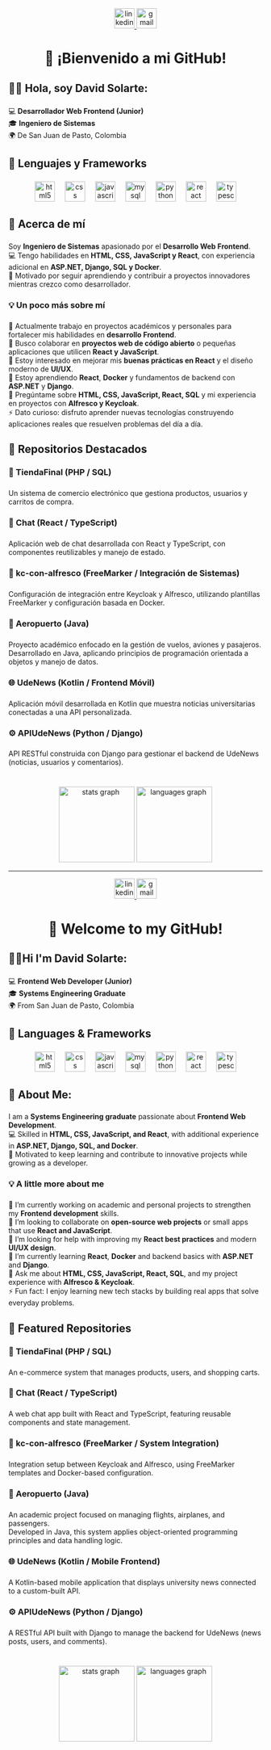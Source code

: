 <div align="center">
  <a href="https://linkedin.com/in/david-esteban-solarte-eraso-9b7349276" target="_blank">
    <img src="https://img.shields.io/static/v1?message=LinkedIn&logo=linkedin&label=&color=0077B5&logoColor=white&labelColor=&style=for-the-badge" height="40" alt="linkedin logo"  />
  </a>
  <a href="mailto:dsolarte2800@gmail.com" target="_blank">
    <img src="https://img.shields.io/static/v1?message=dsolarte2809@gmail.com&logo=gmail&label=&color=D14836&logoColor=white&labelColor=&style=for-the-badge" height="40" alt="gmail logo"  />
  </a>
</div>

###

<h1 align="center">👋 ¡Bienvenido a mi GitHub!</h1>

###

<h2 align="left">🙋‍♂️ Hola, soy David Solarte:</h2>

###

<p align="left">💻 <b>Desarrollador Web Frontend (Junior)</b>  <br>🎓 <b>Ingeniero de Sistemas</b>  <br>🌍 De San Juan de Pasto, Colombia</p>

###

<h2 align="left">🧠 Lenguajes y Frameworks</h2>

###

<div align="center">
  <img src="https://cdn.jsdelivr.net/gh/devicons/devicon/icons/html5/html5-original.svg" height="40" alt="html5 logo"  />
  <img width="12" />
  <img src="https://cdn.jsdelivr.net/gh/devicons/devicon/icons/css3/css3-original.svg" height="40" alt="css logo"  />
  <img width="12" />
  <img src="https://cdn.jsdelivr.net/gh/devicons/devicon/icons/javascript/javascript-original.svg" height="40" alt="javascript logo"  />
  <img width="12" />
  <img src="https://cdn.jsdelivr.net/gh/devicons/devicon/icons/mysql/mysql-original.svg" height="40" alt="mysql logo"  />
  <img width="12" />
  <img src="https://cdn.jsdelivr.net/gh/devicons/devicon/icons/python/python-original.svg" height="40" alt="python logo"  />
  <img width="12" />
  <img src="https://cdn.jsdelivr.net/gh/devicons/devicon/icons/react/react-original.svg" height="40" alt="react logo"  />
  <img width="12" />
  <img src="https://cdn.jsdelivr.net/gh/devicons/devicon/icons/typescript/typescript-original.svg" height="40" alt="typescript logo"  />
</div>

###

<h2 align="left">💫 Acerca de mí</h2>

###

<p align="left">Soy <b>Ingeniero de Sistemas</b> apasionado por el <b>Desarrollo Web Frontend</b>.  <br>💻 Tengo habilidades en <b>HTML, CSS, JavaScript y React</b>, con experiencia adicional en <b>ASP.NET, Django, SQL y Docker</b>.  <br>🚀 Motivado por seguir aprendiendo y contribuir a proyectos innovadores mientras crezco como desarrollador.</p>

###

<h3 align="left">💡 Un poco más sobre mí</h3>

###

<p align="left">🔭 Actualmente trabajo en proyectos académicos y personales para fortalecer mis habilidades en <b>desarrollo Frontend</b>.  <br>👯 Busco colaborar en <b>proyectos web de código abierto</b> o pequeñas aplicaciones que utilicen <b>React y JavaScript</b>.  <br>🤝 Estoy interesado en mejorar mis <b>buenas prácticas en React</b> y el diseño moderno de <b>UI/UX</b>.  <br>🌱 Estoy aprendiendo <b>React</b>, <b>Docker</b> y fundamentos de backend con <b>ASP.NET</b> y <b>Django</b>.  <br>💬 Pregúntame sobre <b>HTML, CSS, JavaScript, React, SQL</b> y mi experiencia en proyectos con <b>Alfresco y Keycloak</b>.  <br>⚡ Dato curioso: disfruto aprender nuevas tecnologías construyendo aplicaciones reales que resuelven problemas del día a día.</p>

###

<h2 align="left">📂 Repositorios Destacados</h2>

###

<h3 align="left">🛒 TiendaFinal (PHP / SQL)</h3>

###

<p align="left">Un sistema de comercio electrónico que gestiona productos, usuarios y carritos de compra.</p>

###

<h3 align="left">💬 Chat (React / TypeScript)</h3>

###

<p align="left">Aplicación web de chat desarrollada con React y TypeScript, con componentes reutilizables y manejo de estado.</p>

###

<h3 align="left">🧩 kc-con-alfresco (FreeMarker / Integración de Sistemas)</h3>

###

<p align="left">Configuración de integración entre Keycloak y Alfresco, utilizando plantillas FreeMarker y configuración basada en Docker.</p>

###

<h3 align="left">🧠 Aeropuerto (Java)</h3>

###

<p align="left">Proyecto académico enfocado en la gestión de vuelos, aviones y pasajeros.<br>Desarrollado en Java, aplicando principios de programación orientada a objetos y manejo de datos.</p>

###

<h3 align="left">🌐 UdeNews (Kotlin / Frontend Móvil)</h3>

###

<p align="left">Aplicación móvil desarrollada en Kotlin que muestra noticias universitarias conectadas a una API personalizada.</p>

###

<h3 align="left">⚙️ APIUdeNews (Python / Django)</h3>

###

<p align="left">API RESTful construida con Django para gestionar el backend de UdeNews (noticias, usuarios y comentarios).</p>

###

<br clear="both">

<div align="center">
  <img src="https://github-readme-stats.vercel.app/api?username=davidsolarte1&hide_title=false&hide_rank=false&show_icons=true&include_all_commits=true&count_private=true&disable_animations=false&theme=dracula&locale=es&hide_border=false&order=1" height="150" alt="stats graph"  />
  <img src="https://github-readme-stats.vercel.app/api/top-langs?username=davidsolarte1&locale=es&hide_title=true&layout=compact&card_width=320&langs_count=8&theme=dracula&hide_border=false&order=2" height="150" alt="languages graph"  />
</div>
<hr>
<div align="center">
  <a href="https://linkedin.com/in/david-esteban-solarte-eraso-9b7349276" target="_blank">
    <img src="https://img.shields.io/static/v1?message=LinkedIn&logo=linkedin&label=&color=0077B5&logoColor=white&labelColor=&style=for-the-badge" height="40" alt="linkedin logo"  />
  </a>
   <a href="mailto:dsolarte2800@gmail.com" target="_blank">
    <img src="https://img.shields.io/static/v1?message=dsolarte2809@gmail.com&logo=gmail&label=&color=D14836&logoColor=white&labelColor=&style=for-the-badge" height="40" alt="gmail logo"  />
  </a>
</div>

###

<h1 align="center">👋 Welcome to my GitHub!</h1>

###

<h2 align="left">🙋‍♂️Hi I'm David Solarte:</h2>

###

<p align="left">💻 <b>Frontend Web Developer (Junior)</b>  <br>🎓 <b>Systems Engineering Graduate</b>  <br>🌍 From San Juan de Pasto, Colombia</p>

###

<h2 align="left">🧠 Languages & Frameworks</h2>

###

<div align="center">
  <img src="https://cdn.jsdelivr.net/gh/devicons/devicon/icons/html5/html5-original.svg" height="40" alt="html5 logo"  />
  <img width="12" />
  <img src="https://cdn.jsdelivr.net/gh/devicons/devicon/icons/css3/css3-original.svg" height="40" alt="css logo"  />
  <img width="12" />
  <img src="https://cdn.jsdelivr.net/gh/devicons/devicon/icons/javascript/javascript-original.svg" height="40" alt="javascript logo"  />
  <img width="12" />
  <img src="https://cdn.jsdelivr.net/gh/devicons/devicon/icons/mysql/mysql-original.svg" height="40" alt="mysql logo"  />
  <img width="12" />
  <img src="https://cdn.jsdelivr.net/gh/devicons/devicon/icons/python/python-original.svg" height="40" alt="python logo"  />
  <img width="12" />
  <img src="https://cdn.jsdelivr.net/gh/devicons/devicon/icons/react/react-original.svg" height="40" alt="react logo"  />
  <img width="12" />
  <img src="https://cdn.jsdelivr.net/gh/devicons/devicon/icons/typescript/typescript-original.svg" height="40" alt="typescript logo"  />
</div>

###

<h2 align="left">💫 About Me:</h2>

###

<p align="left">I am a <b>Systems Engineering graduate</b> passionate about <b>Frontend Web Development</b>.  <br>💻 Skilled in <b>HTML, CSS, JavaScript, and React</b>, with additional experience in <b>ASP.NET, Django, SQL, and Docker</b>.  <br>🚀 Motivated to keep learning and contribute to innovative projects while growing as a developer.</p>

###

<h3 align="left">💡 A little more about me</h3>

###

<p align="left">🔭 I’m currently working on academic and personal projects to strengthen my <b>Frontend development</b> skills.  <br>👯 I’m looking to collaborate on <b>open-source web projects</b> or small apps that use <b>React and JavaScript</b>.  <br>🤝 I’m looking for help with improving my <b>React best practices</b> and modern <b>UI/UX design</b>.  <br>🌱 I’m currently learning <b>React</b>, <b>Docker</b> and backend basics with <b>ASP.NET</b> and <b>Django</b>.  <br>💬 Ask me about <b>HTML, CSS, JavaScript, React, SQL</b>, and my project experience with <b>Alfresco & Keycloak</b>.  <br>⚡ Fun fact: I enjoy learning new tech stacks by building real apps that solve everyday problems.</p>

###

<h2 align="left">📂 Featured Repositories</h2>


###

<h3 align="left">🛒 TiendaFinal (PHP / SQL)</h3>

###

<p align="left">An e-commerce system that manages products, users, and shopping carts.</p>

###

<h3 align="left">💬 Chat (React / TypeScript)</h3>

###

<p align="left">A web chat app built with React and TypeScript, featuring reusable components and state management.</p>

###

<h3 align="left">🧩 kc-con-alfresco (FreeMarker / System Integration)</h3>

###

<p align="left">Integration setup between Keycloak and Alfresco, using FreeMarker templates and Docker-based configuration.</p>

###


<h3 align="left">🧠 Aeropuerto (Java)</h3>

###

<p align="left">An academic project focused on managing flights, airplanes, and passengers.<br>Developed in Java, this system applies object-oriented programming principles and data handling logic.</p>

###

<h3 align="left">🌐 UdeNews (Kotlin / Mobile Frontend)</h3>

###

<p align="left">A Kotlin-based mobile application that displays university news connected to a custom-built API.</p>

###

<h3 align="left">⚙️ APIUdeNews (Python / Django)</h3>

###

<p align="left">A RESTful API built with Django to manage the backend for UdeNews (news posts, users, and comments).</p>

###

<br clear="both">

<div align="center">
  <img src="https://github-readme-stats.vercel.app/api?username=davidsolarte1&hide_title=false&hide_rank=false&show_icons=true&include_all_commits=true&count_private=true&disable_animations=false&theme=dracula&locale=en&hide_border=false&order=1" height="150" alt="stats graph"  />
  <img src="https://github-readme-stats.vercel.app/api/top-langs?username=davidsolarte1&locale=en&hide_title=true&layout=compact&card_width=320&langs_count=8&theme=dracula&hide_border=false&order=2" height="150" alt="languages graph"  />
</div>


###
